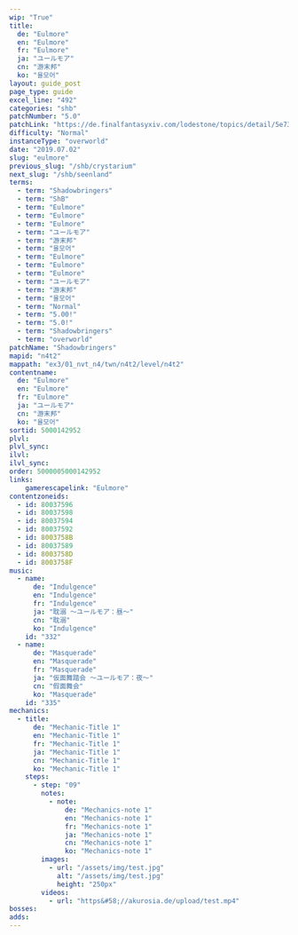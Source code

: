 ```yaml
---
wip: "True"
title:
  de: "Eulmore"
  en: "Eulmore"
  fr: "Eulmore"
  ja: "ユールモア"
  cn: "游末邦"
  ko: "율모어"
layout: guide_post
page_type: guide
excel_line: "492"
categories: "shb"
patchNumber: "5.0"
patchLink: "https://de.finalfantasyxiv.com/lodestone/topics/detail/5e73c51856d5f1a693b878db0301e239d767c3e9"
difficulty: "Normal"
instanceType: "overworld"
date: "2019.07.02"
slug: "eulmore"
previous_slug: "/shb/crystarium"
next_slug: "/shb/seenland"
terms:
  - term: "Shadowbringers"
  - term: "ShB"
  - term: "Eulmore"
  - term: "Eulmore"
  - term: "Eulmore"
  - term: "ユールモア"
  - term: "游末邦"
  - term: "율모어"
  - term: "Eulmore"
  - term: "Eulmore"
  - term: "Eulmore"
  - term: "ユールモア"
  - term: "游末邦"
  - term: "율모어"
  - term: "Normal"
  - term: "5.00!"
  - term: "5.0!"
  - term: "Shadowbringers"
  - term: "overworld"
patchName: "Shadowbringers"
mapid: "n4t2"
mappath: "ex3/01_nvt_n4/twn/n4t2/level/n4t2"
contentname:
  de: "Eulmore"
  en: "Eulmore"
  fr: "Eulmore"
  ja: "ユールモア"
  cn: "游末邦"
  ko: "율모어"
sortid: 5000142952
plvl: 
plvl_sync: 
ilvl: 
ilvl_sync: 
order: 5000005000142952
links:
    gamerescapelink: "Eulmore"
contentzoneids:
  - id: 80037596
  - id: 80037598
  - id: 80037594
  - id: 80037592
  - id: 8003758B
  - id: 80037589
  - id: 8003758D
  - id: 8003758F
music:
  - name:
      de: "Indulgence"
      en: "Indulgence"
      fr: "Indulgence"
      ja: "耽溺 ～ユールモア：昼～"
      cn: "耽溺"
      ko: "Indulgence"
    id: "332"
  - name:
      de: "Masquerade"
      en: "Masquerade"
      fr: "Masquerade"
      ja: "仮面舞踏会 ～ユールモア：夜～"
      cn: "假面舞会"
      ko: "Masquerade"
    id: "335"
mechanics:
  - title:
      de: "Mechanic-Title 1"
      en: "Mechanic-Title 1"
      fr: "Mechanic-Title 1"
      ja: "Mechanic-Title 1"
      cn: "Mechanic-Title 1"
      ko: "Mechanic-Title 1"
    steps:
      - step: "09"
        notes:
          - note:
              de: "Mechanics-note 1"
              en: "Mechanics-note 1"
              fr: "Mechanics-note 1"
              ja: "Mechanics-note 1"
              cn: "Mechanics-note 1"
              ko: "Mechanics-note 1"
        images:
          - url: "/assets/img/test.jpg"
            alt: "/assets/img/test.jpg"
            height: "250px"
        videos:
          - url: "https&#58;//akurosia.de/upload/test.mp4"
bosses:
adds:
---
```

